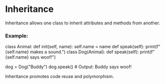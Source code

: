 # Inheritance

Inheritance allows one class to inherit attributes and methods from another.

### Example:

class Animal:
def init(self, name):
self.name = name
def speak(self):
print(f"{self.name} makes a sound.")
class Dog(Animal):
def speak(self):
print(f"{self.name} says woof!")

dog = Dog("Buddy")
dog.speak() # Output: Buddy says woof!

Inheritance promotes code reuse and polymorphism.
